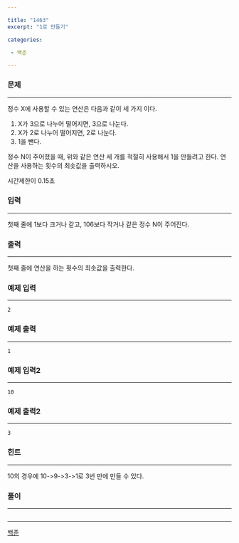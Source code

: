 ```yaml
---

title: "1463"
excerpt: "1로 만들기"

categories:

 - 백준 

---
```


### 문제

---

정수 X에 사용할 수 있는 연산은 다음과 같이 세 가지 이다.

1. X가 3으로 나누어 떨어지면, 3으로 나눈다.
2. X가 2로 나누어 떨어지면, 2로 나눈다.
3. 1을 뺀다.

정수 N이 주어졌을 때, 위와 같은 연산 세 개를 적절히 사용해서 1을 만들려고 한다. 연산을 사용하는 횟수의 최솟값을 출력하시오.



시간제한이 0.15초



### 입력

---

첫째 줄에 1보다 크거나 같고, 106보다 작거나 같은 정수 N이 주어진다.





### 출력

---

첫째 줄에 연산을 하는 횟수의 최솟값을 출력한다.







### 예제 입력

---

```
2
```



### 예제 출력

---

```
1
```



### 예제 입력2

---

```
10
```



### 예제 출력2

---

```
3
```



### 힌트

---

10의 경우에 10->9->3->1로 3번 만에 만들 수 있다.



### 풀이

---

```java

```



---

[백준](https://www.acmicpc.net/problem/1463)



